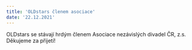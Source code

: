 ```yaml
---
title: 'OLDstars členem asociace'
date: '22.12.2021'
---
```


OLDstars se stávají hrdým členem Asociace nezávislých divadel ČR, z.s. Děkujeme za přijetí!
